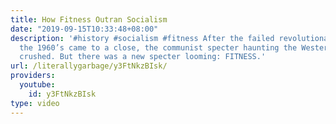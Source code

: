 ```yaml
---
title: How Fitness Outran Socialism
date: "2019-09-15T10:33:48+08:00"
description: '#history #socialism #fitness After the failed revolutionary period of
  the 1960’s came to a close, the communist specter haunting the Western world was
  crushed. But there was a new specter looming: FITNESS.'
url: /literallygarbage/y3FtNkzBIsk/
providers:
  youtube:
    id: y3FtNkzBIsk
type: video
---
```

